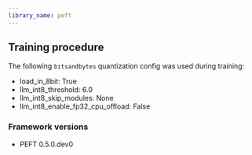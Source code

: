 ```yaml
---
library_name: peft
---
```

## Training procedure


The following `bitsandbytes` quantization config was used during training:
- load_in_8bit: True
- llm_int8_threshold: 6.0
- llm_int8_skip_modules: None
- llm_int8_enable_fp32_cpu_offload: False
### Framework versions


- PEFT 0.5.0.dev0
